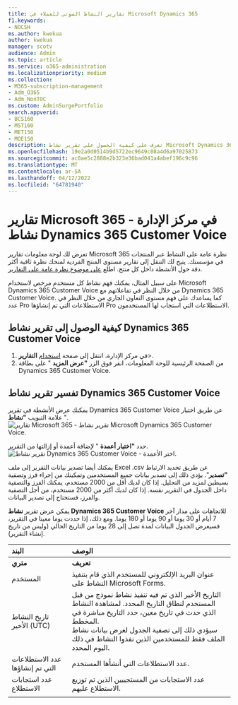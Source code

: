 ```yaml
---
title: تقارير النشاط الصوتي للعملاء في Microsoft Dynamics 365
f1.keywords:
- NOCSH
ms.author: kwekua
author: kwekua
manager: scotv
audience: Admin
ms.topic: article
ms.service: o365-administration
ms.localizationpriority: medium
ms.collection:
- M365-subscription-management
- Adm_O365
- Adm_NonTOC
ms.custom: AdminSurgePortfolio
search.appverid:
- BCS160
- MST160
- MET150
- MOE150
description: تعرف على كيفية الحصول على تقرير نشاط Microsoft Dynamics 365 Customer Voice باستخدام لوحة معلومات تقارير Microsoft 365 في مركز مسؤولي Microsoft 365.
ms.openlocfilehash: 19e2a0d0514b9d5722ec9649c08a4d6a97025873
ms.sourcegitcommit: ac0ae5c2888e2b323e36bad041a4abef196c9c96
ms.translationtype: MT
ms.contentlocale: ar-SA
ms.lasthandoff: 04/12/2022
ms.locfileid: "64781940"
---
```

# <a name="microsoft-365-reports-in-the-admin-center---dynamics-365-customer-voice-activity"></a>تقارير Microsoft 365 في مركز الإدارة - نشاط Dynamics 365 Customer Voice

تعرض لك لوحة معلومات تقارير Microsoft 365 نظرة عامة على النشاط عبر المنتجات في مؤسستك. يتيح لك التنقل إلى تقارير مستوى المنتج الفردية لمنحك نظرة ثاقبة أكثر دقة حول الأنشطة داخل كل منتج. اطلع [على موضوع نظرة عامة على التقارير](activity-reports.md).
  
على سبيل المثال، يمكنك فهم نشاط كل مستخدم مرخص لاستخدام Microsoft Dynamics 365 Customer Voice من خلال النظر في تفاعلاتهم مع Dynamics 365 Customer Voice. كما يساعدك على فهم مستوى التعاون الجاري من خلال النظر في عدد Pro الاستطلاعات التي تم إنشاؤها Pro الاستطلاعات التي استجاب لها المستخدمون. 
  
## <a name="how-to-get-to-the-dynamics-365-customer-voice-activity-report"></a>كيفية الوصول إلى تقرير نشاط Dynamics 365 Customer Voice

1. في مركز الإدارة، انتقل إلى صفحة <a href="https://go.microsoft.com/fwlink/p/?linkid=2074756" target="_blank">استخدام</a> **التقارير**\>. 
2. من الصفحة الرئيسية للوحة المعلومات، انقر فوق الزر **"عرض المزيد** " على بطاقة Dynamics 365 Customer Voice.
  
## <a name="interpret-the-dynamics-365-customer-voice-activity-report"></a>تفسير تقرير نشاط Dynamics 365 Customer Voice

يمكنك عرض الأنشطة في تقرير Dynamics 365 Customer Voice عن طريق اختيار علامة التبويب **"نشاط** ".<br/>![تقارير Microsoft 365 - تقرير نشاط Microsoft Dynamics 365 Customer Voice.](../../media/a7e57d18-1ac8-4d4b-bd70-83361505dc3e.png)

حدد **"اختيار أعمدة** " لإضافة أعمدة أو إزالتها من التقرير.  <br/> ![تقرير نشاط Dynamics 365 Customer Voice - اختر الأعمدة.](../../media/5ab66f4b-32eb-4c9b-9683-1157ae9e2c0a.png)

يمكنك أيضا تصدير بيانات التقرير إلى ملف Excel .csv عن طريق تحديد الارتباط **"تصدير**". يؤدي ذلك إلى تصدير بيانات جميع المستخدمين وتمكينك من إجراء فرز وتصفية بسيطين لمزيد من التحليل. إذا كان لديك أقل من 2000 مستخدم، يمكنك الفرز والتصفية داخل الجدول في التقرير نفسه. إذا كان لديك أكثر من 2000 مستخدم، من أجل التصفية والفرز، فستحتاج إلى تصدير البيانات. 

يمكن عرض تقرير **نشاط Dynamics 365 Customer Voice** للاتجاهات على مدار آخر 7 أيام أو 30 يوما أو 90 يوما أو 180 يوما. ومع ذلك، إذا حددت يوما معينا في التقرير، فسيعرض الجدول البيانات لمدة تصل إلى 28 يوما من التاريخ الحالي (وليس من تاريخ إنشاء التقرير).
  
|البند|الوصف|
|:-----|:-----|
|**متري**|**تعريف**|
|المستخدم  <br/> |عنوان البريد الإلكتروني للمستخدم الذي قام بتنفيذ النشاط على Microsoft Forms.  <br/> |
|تاريخ النشاط الأخير (UTC)  <br/> |التاريخ الأخير الذي تم فيه تنفيذ نشاط نموذج من قبل المستخدم لنطاق التاريخ المحدد. لمشاهدة النشاط الذي حدث في تاريخ معين، حدد التاريخ مباشرة في المخطط.<br/>سيؤدي ذلك إلى تصفية الجدول لعرض بيانات نشاط الملف فقط للمستخدمين الذين نفذوا النشاط في ذلك اليوم المحدد.  <br/> |
|عدد الاستطلاعات التي تم إنشاؤها  <br/> |عدد الاستطلاعات التي أنشأها المستخدم.   <br/> |
|عدد استجابات الاستطلاع  <br/> |عدد الاستجابات من المستجيبين الذين تم توزيع الاستطلاع عليهم.|
|||